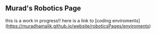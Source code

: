 ## Murad's Robotics Page
this is a work in progress!!
here is a link to [coding enviroments] (https://muradhamalik.github.io/website/roboticsPages/enviroments)
